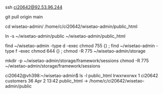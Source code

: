 ssh ci20642@92.53.96.244

git pull origin main

cd wisetao-admin/
/home/c/ci20642/wisetao-admin/public_html

ln -s ~/wisetao-admin/public ~/wisetao-admin/public_html

find ~/wisetao-admin -type d -exec chmod 755 {} \;
find ~/wisetao-admin -type f -exec chmod 644 {} \;
chmod -R 775 ~/wisetao-admin/storage

mkdir -p ~/wisetao-admin/storage/framework/sessions
chmod -R 775 ~/wisetao-admin/storage/framework/sessions


ci20642@vh398:~/wisetao-admin$ ls -l public_html
lrwxrwxrwx 1 ci20642 customers 36 Apr  2 13:42 public_html -> /home/c/ci20642/wisetao-admin/public
